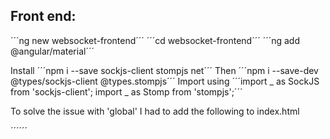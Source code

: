 ## Front end:

´´´ng new websocket-frontend´´´
´´´cd websocket-frontend´´´
´´´ng add @angular/material´´´

Install
´´´npm i --save sockjs-client stompjs net´´´
Then
´´´npm i --save-dev @types/sockjs-client @types.stompjs´´´
Import using
´´´import _ as SockJS from 'sockjs-client'; import _ as Stomp from 'stompjs';´´´

To solve the issue with 'global' I had to add the following to index.html

´´´<script type="application/javascript"> var global = window; </script>´´´
